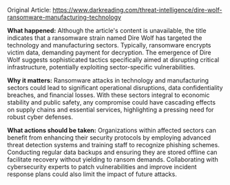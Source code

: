 Original Article: https://www.darkreading.com/threat-intelligence/dire-wolf-ransomware-manufacturing-technology

**What happened:** Although the article's content is unavailable, the title indicates that a ransomware strain named Dire Wolf has targeted the technology and manufacturing sectors. Typically, ransomware encrypts victim data, demanding payment for decryption. The emergence of Dire Wolf suggests sophisticated tactics specifically aimed at disrupting critical infrastructure, potentially exploiting sector-specific vulnerabilities.

**Why it matters:** Ransomware attacks in technology and manufacturing sectors could lead to significant operational disruptions, data confidentiality breaches, and financial losses. With these sectors integral to economic stability and public safety, any compromise could have cascading effects on supply chains and essential services, highlighting a pressing need for robust cyber defenses.

**What actions should be taken:** Organizations within affected sectors can benefit from enhancing their security protocols by employing advanced threat detection systems and training staff to recognize phishing schemes. Conducting regular data backups and ensuring they are stored offline can facilitate recovery without yielding to ransom demands. Collaborating with cybersecurity experts to patch vulnerabilities and improve incident response plans could also limit the impact of future attacks.